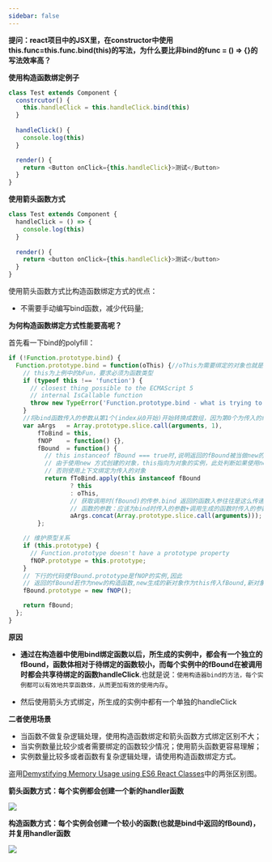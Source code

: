 ```yaml
---
sidebar: false
---
```


**提问：react项目中的JSX里，在constructor中使用this.func=this.func.bind(this)的写法，为什么要比非bind的func = () => {}的写法效率高？**


**使用构造函数绑定例子**

```js
class Test extends Component {
  constrcutor() {
    this.handleClick = this.handleClick.bind(this)
  }
  
  handleClick() {
    console.log(this)
  }

  render() {
    return <Button onClick={this.handleClick}>测试</Button>
  }
}
```

**使用箭头函数方式**

```js
class Test extends Component {
  handleClick = () => {
    console.log(this)
  }
  
  render() {
    return <button onClick={this.handleClick}>测试</button>
  }
}

```

使用箭头函数方式比构造函数绑定方式的优点：
- 不需要手动编写bind函数，减少代码量;


**为何构造函数绑定方式性能要高呢？**

首先看一下bind的polyfill：

```js
if (!Function.prototype.bind) {
  Function.prototype.bind = function(oThis) {//oThis为需要绑定的对象也就是上例中的{a:20}
    // this为上例中的bFun，要求必须为函数类型
    if (typeof this !== 'function') {
      // closest thing possible to the ECMAScript 5
      // internal IsCallable function
      throw new TypeError('Function.prototype.bind - what is trying to be bound is not callable');
    }
    //将bind函数传入的参数从第1个(index从0开始)开始转换成数组，因为第0个为传入的绑定对象。arguments为类数组
    var aArgs   = Array.prototype.slice.call(arguments, 1),
        fToBind = this,
        fNOP    = function() {},
        fBound  = function() {
          // this instanceof fBound === true时,说明返回的fBound被当做new的构造函数调用
          // 由于使用new 方式创建的对象，this指向为对象的实例，此处判断如果使用new方式创建那么this应该为对象实例的this
          // 否则使用上下文绑定为传入的对象
          return fToBind.apply(this instanceof fBound
                 ? this
                 : oThis,
                 // 获取调用时(fBound)的传参.bind 返回的函数入参往往是这么传递的
                 // 函数的参数：应该为bind时传入的参数+调用生成的函数时传入的参数和
                 aArgs.concat(Array.prototype.slice.call(arguments)));
        };

    // 维护原型关系
    if (this.prototype) {
      // Function.prototype doesn't have a prototype property
      fNOP.prototype = this.prototype; 
    }
    // 下行的代码使fBound.prototype是fNOP的实例,因此
    // 返回的fBound若作为new的构造函数,new生成的新对象作为this传入fBound,新对象的__proto__就是fNOP的实例
    fBound.prototype = new fNOP();

    return fBound;
  };
}
```
**原因**

- **通过在构造器中使用bind绑定函数以后，所生成的实例中，都会有一个独立的fBound，函数体相对于待绑定的函数较小，而每个实例中的fBound在被调用时都会共享待绑定的函数handleClick**.也就是说：`使用构造器bind的方法，每个实例都可以有效地共享函数体，从而更加有效的使用内存`。

- 然后使用箭头方式绑定，所生成的实例中都有一个单独的handleClick

**二者使用场景**

- 当函数不做复杂逻辑处理，使用构造函数绑定和箭头函数方式绑定区别不大；
- 当实例数量比较少或者需要绑定的函数较少情况；使用箭头函数更容易理解；
- 实例数量比较多或者函数有复杂逻辑处理，请使用构造函数绑定方式。

盗用[Demystifying Memory Usage using ES6 React Classes](https://medium.com/dailyjs/demystifying-memory-usage-using-es6-react-classes-d9d904bc4557)中的两张区别图。


**箭头函数方式：每个实例都会创建一个新的handler函数**

![](https://miro.medium.com/max/1050/1*leLj2bFa6x_FBcevgdnQBw.png)


**构造函数方式：每个实例会创建一个较小的函数(也就是bind中返回的fBound)，并复用handler函数**

![](https://miro.medium.com/max/1050/1*tx-jKwnNs-24oP70I3nD8A.png)
